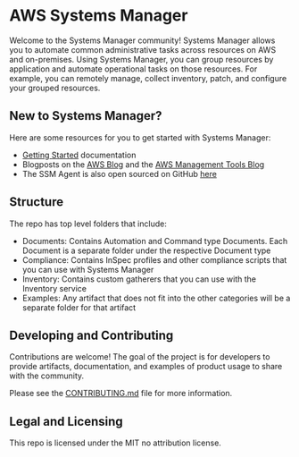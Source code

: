 # AWS Systems Manager
Welcome to the Systems Manager community! Systems Manager allows you to automate common administrative tasks across resources on AWS and on-premises. Using Systems Manager, you can group resources by application and automate operational tasks on those resources. For example, you can remotely manage, collect inventory, patch, and configure your grouped resources. 

## New to Systems Manager?
Here are some resources for you to get started with Systems Manager:

* [Getting Started](https://docs.aws.amazon.com/systems-manager/latest/userguide/what-is-systems-manager.html) documentation
* Blogposts on the [AWS Blog](https://aws.amazon.com/blogs/aws/category/management-tools/amazon-ec2-systems-manager/) and the [AWS Management Tools Blog](https://aws.amazon.com/blogs/mt/category/management-tools/amazon-ec2-systems-manager/) 
* The SSM Agent is also open sourced on GitHub [here](https://github.com/aws/amazon-ssm-agent) 

## Structure
The repo has top level folders that include:

* Documents: Contains Automation and Command type Documents. Each Document is a separate folder under the respective Document type
* Compliance: Contains InSpec profiles and other compliance scripts that you can use with Systems Manager
* Inventory: Contains custom gatherers that you can use with the Inventory service
* Examples: Any artifact that does not fit into the other categories will be a separate folder for that artifact

## Developing and Contributing
Contributions are welcome! The goal of the project is for developers to provide artifacts, documentation, and examples of product usage to share with the community. 

Please see the [CONTRIBUTING.md](https://github.com/awslabs/amazon-ssm/blob/master/CONTRIBUTING.md) file for more information.

## Legal and Licensing
This repo is licensed under the MIT no attribution license.

